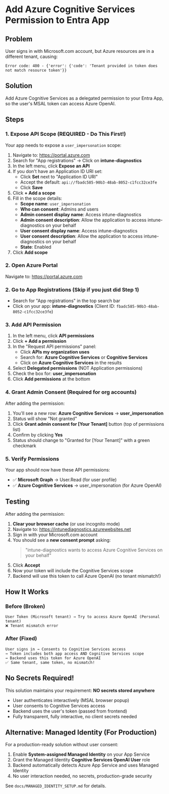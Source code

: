 # Add Azure Cognitive Services Permission to Entra App

## Problem
User signs in with Microsoft.com account, but Azure resources are in a different tenant, causing:
```
Error code: 400 - {'error': {'code': 'Tenant provided in token does not match resource token'}}
```

## Solution
Add Azure Cognitive Services as a delegated permission to your Entra App, so the user's MSAL token can access Azure OpenAI.

## Steps

### 1. Expose API Scope (REQUIRED - Do This First!)

Your app needs to expose a `user_impersonation` scope:

1. Navigate to: https://portal.azure.com
2. Search for "App registrations" → Click on **intune-diagnostics**
3. In the left menu, click **Expose an API**
4. If you don't have an Application ID URI set:
   - Click **Set** next to "Application ID URI"
   - Accept the default: `api://fbadc585-90b3-48ab-8052-c1fcc32ce3fe`
   - Click **Save**
5. Click **+ Add a scope**
6. Fill in the scope details:
   - **Scope name**: `user_impersonation`
   - **Who can consent**: Admins and users
   - **Admin consent display name**: Access intune-diagnostics
   - **Admin consent description**: Allow the application to access intune-diagnostics on your behalf
   - **User consent display name**: Access intune-diagnostics
   - **User consent description**: Allow the application to access intune-diagnostics on your behalf
   - **State**: Enabled
7. Click **Add scope**

### 2. Open Azure Portal
Navigate to: https://portal.azure.com

### 2. Go to App Registrations (Skip if you just did Step 1)
- Search for "App registrations" in the top search bar
- Click on your app: **intune-diagnostics** (Client ID: `fbadc585-90b3-48ab-8052-c1fcc32ce3fe`)

### 3. Add API Permission
1. In the left menu, click **API permissions**
2. Click **+ Add a permission**
3. In the "Request API permissions" panel:
   - Click **APIs my organization uses**
   - Search for: **Azure Cognitive Services** or **Cognitive Services**
   - Click on **Azure Cognitive Services** in the results
4. Select **Delegated permissions** (NOT Application permissions)
5. Check the box for: **user_impersonation**
6. Click **Add permissions** at the bottom

### 4. Grant Admin Consent (Required for org accounts)
After adding the permission:
1. You'll see a new row: **Azure Cognitive Services** → **user_impersonation**
2. Status will show "Not granted"
3. Click **Grant admin consent for [Your Tenant]** button (top of permissions list)
4. Confirm by clicking **Yes**
5. Status should change to "Granted for [Your Tenant]" with a green checkmark

### 5. Verify Permissions
Your app should now have these API permissions:
- ✅ **Microsoft Graph** → User.Read (for user profile)
- ✅ **Azure Cognitive Services** → user_impersonation (for Azure OpenAI)

## Testing

After adding the permission:

1. **Clear your browser cache** (or use incognito mode)
2. Navigate to: https://intunediagnostics.azurewebsites.net
3. Sign in with your Microsoft.com account
4. You should see a **new consent prompt** asking:
   > "intune-diagnostics wants to access Azure Cognitive Services on your behalf"
5. Click **Accept**
6. Now your token will include the Cognitive Services scope
7. Backend will use this token to call Azure OpenAI (no tenant mismatch!)

## How It Works

### Before (Broken)
```
User Token (Microsoft tenant) → Try to access Azure OpenAI (Personal tenant)
❌ Tenant mismatch error
```

### After (Fixed)
```
User signs in → Consents to Cognitive Services access
→ Token includes both app access AND Cognitive Services scope
→ Backend uses this token for Azure OpenAI
✅ Same tenant, same token, no mismatch!
```

## No Secrets Required!
This solution maintains your requirement: **NO secrets stored anywhere**
- User authenticates interactively (MSAL browser popup)
- User consents to Cognitive Services access
- Backend uses the user's token (passed from frontend)
- Fully transparent, fully interactive, no client secrets needed

## Alternative: Managed Identity (For Production)
For a production-ready solution without user consent:
1. Enable **System-assigned Managed Identity** on your App Service
2. Grant the Managed Identity **Cognitive Services OpenAI User** role
3. Backend automatically detects Azure App Service and uses Managed Identity
4. No user interaction needed, no secrets, production-grade security

See `docs/MANAGED_IDENTITY_SETUP.md` for details.
